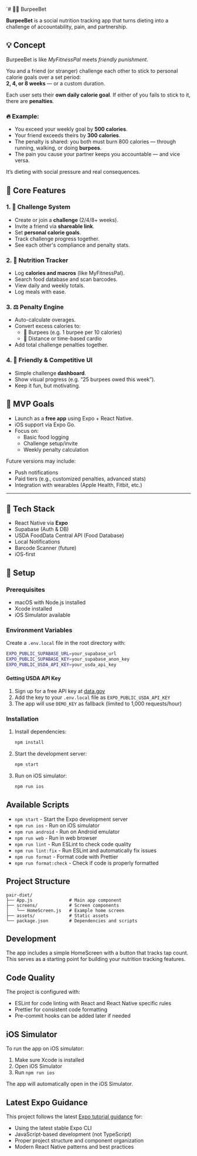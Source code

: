 `# 🏋️‍♂️ BurpeeBet

**BurpeeBet** is a social nutrition tracking app that turns dieting into a challenge of accountability, pain, and partnership.

## 💡 Concept

BurpeeBet is like _MyFitnessPal_ meets _friendly punishment_.

You and a friend (or stranger) challenge each other to stick to personal calorie goals over a set period:  
**2, 4, or 8 weeks** — or a custom duration.

Each user sets their **own daily calorie goal**. If either of you fails to stick to it, there are **penalties**.

### 🔥 Example:

- You exceed your weekly goal by **500 calories**.
- Your friend exceeds theirs by **300 calories**.
- The penalty is shared: you both must burn 800 calories — through running, walking, or doing **burpees**.
- The pain you cause your partner keeps you accountable — and vice versa.

It’s dieting with social pressure and real consequences.

## 🧩 Core Features

### 1. 👯 Challenge System

- Create or join a **challenge** (2/4/8+ weeks).
- Invite a friend via **shareable link**.
- Set **personal calorie goals**.
- Track challenge progress together.
- See each other's compliance and penalty stats.

### 2. 🍗 Nutrition Tracker

- Log **calories and macros** (like MyFitnessPal).
- Search food database and scan barcodes.
- View daily and weekly totals.
- Log meals with ease.

### 3. ⚖️ Penalty Engine

- Auto-calculate overages.
- Convert excess calories to:
  - 💪 Burpees (e.g. 1 burpee per 10 calories)
  - 🏃 Distance or time-based cardio
- Add total challenge penalties together.

### 4. 📱 Friendly & Competitive UI

- Simple challenge **dashboard**.
- Show visual progress (e.g. “25 burpees owed this week”).
- Keep it fun, but motivating.

## 🧪 MVP Goals

- Launch as a **free app** using Expo + React Native.
- iOS support via Expo Go.
- Focus on:
  - Basic food logging
  - Challenge setup/invite
  - Weekly penalty calculation

Future versions may include:

- Push notifications
- Paid tiers (e.g., customized penalties, advanced stats)
- Integration with wearables (Apple Health, Fitbit, etc.)

---

## 🚀 Tech Stack

- React Native via **Expo**
- Supabase (Auth & DB)
- USDA FoodData Central API (Food Database)
- Local Notifications
- Barcode Scanner (future)
- iOS-first

## 🔧 Setup

### Prerequisites

- macOS with Node.js installed
- Xcode installed
- iOS Simulator available

### Environment Variables

Create a `.env.local` file in the root directory with:

```bash
EXPO_PUBLIC_SUPABASE_URL=your_supabase_url
EXPO_PUBLIC_SUPABASE_KEY=your_supabase_anon_key
EXPO_PUBLIC_USDA_API_KEY=your_usda_api_key
```

#### Getting USDA API Key

1. Sign up for a free API key at [data.gov](https://api.data.gov/signup/)
2. Add the key to your `.env.local` file as `EXPO_PUBLIC_USDA_API_KEY`
3. The app will use `DEMO_KEY` as fallback (limited to 1,000 requests/hour)

### Installation

1. Install dependencies:

   ```bash
   npm install
   ```

2. Start the development server:

   ```bash
   npm start
   ```

3. Run on iOS simulator:
   ```bash
   npm run ios
   ```

## Available Scripts

- `npm start` - Start the Expo development server
- `npm run ios` - Run on iOS simulator
- `npm run android` - Run on Android emulator
- `npm run web` - Run in web browser
- `npm run lint` - Run ESLint to check code quality
- `npm run lint:fix` - Run ESLint and automatically fix issues
- `npm run format` - Format code with Prettier
- `npm run format:check` - Check if code is properly formatted

## Project Structure

```
pair-diet/
├── App.js              # Main app component
├── screens/            # Screen components
│   └── HomeScreen.js   # Example home screen
├── assets/             # Static assets
└── package.json        # Dependencies and scripts
```

## Development

The app includes a simple HomeScreen with a button that tracks tap count. This serves as a starting point for building your nutrition tracking features.

## Code Quality

The project is configured with:

- ESLint for code linting with React and React Native specific rules
- Prettier for consistent code formatting
- Pre-commit hooks can be added later if needed

## iOS Simulator

To run the app on iOS simulator:

1. Make sure Xcode is installed
2. Open iOS Simulator
3. Run `npm run ios`

The app will automatically open in the iOS Simulator.

## Latest Expo Guidance

This project follows the latest [Expo tutorial guidance](https://docs.expo.dev/tutorial/create-your-first-app/) for:

- Using the latest stable Expo CLI
- JavaScript-based development (not TypeScript)
- Proper project structure and component organization
- Modern React Native patterns and best practices
